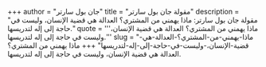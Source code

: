 +++
author = "جان بول سارتر"
title = "مقولة جان بول سارتر"
description = "مقولة جان بول سارتر: ماذا يهمني من المشتري؟ العدالة هي قضية الإنسان، وليست في حاجة إلى إله لتدريسها."
quote = '''ماذا يهمني من المشتري؟ العدالة هي قضية الإنسان، وليست في حاجة إلى إله لتدريسها.'''
slug = "ماذا-يهمني-من-المشتري؟-العدالة-هي-قضية-الإنسان،-وليست-في-حاجة-إلى-إله-لتدريسها"
+++
ماذا يهمني من المشتري؟ العدالة هي قضية الإنسان، وليست في حاجة إلى إله لتدريسها.
